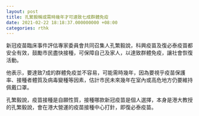 ```yaml
---
layout: post
title: 孔繁毅稱或需時幾年才可達致七成群體免疫
date: 2021-02-22 18:18:37.000000000 +08:00
categories: rthk
---
```


新冠疫苗臨床事件評估專家委員會共同召集人孔繁毅說，科興疫苗及復必泰疫苗都安全有效，鼓勵市民盡快接種，可保障自己及家人，以達致群體免疫，讓社會恢復活動。

他表示，要達致7成的群體免疫並不容易，可能需時幾年，因為要視乎疫苗保護率、接種者體質及病毒變種等因素，估計市民未來幾年在室內或高危地方仍要維持佩戴口罩。

孔繁毅說，疫苗接種是自願性質，接種哪款新冠疫苗是個人選擇，本身是港大教授的孔繁毅說，會在港大營運的疫苗接種中心打針，即復必泰疫苗。
